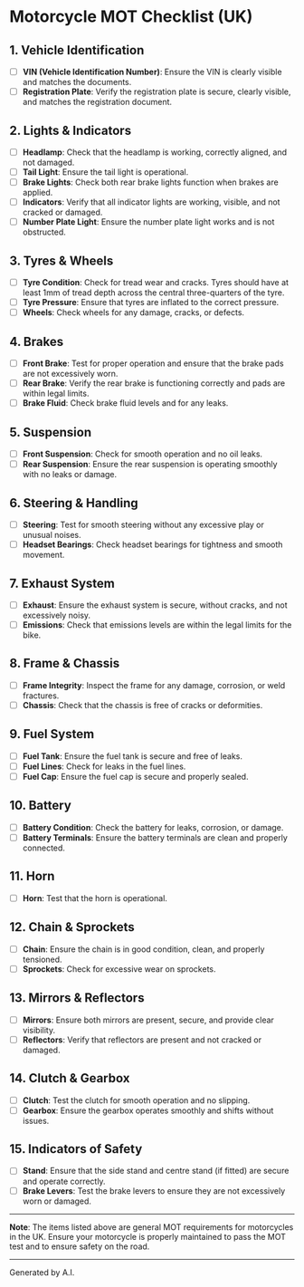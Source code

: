 # Motorcycle MOT Checklist (UK)

## 1. **Vehicle Identification**
- [ ] **VIN (Vehicle Identification Number)**: Ensure the VIN is clearly visible and matches the documents.
- [ ] **Registration Plate**: Verify the registration plate is secure, clearly visible, and matches the registration document.

## 2. **Lights & Indicators**
- [ ] **Headlamp**: Check that the headlamp is working, correctly aligned, and not damaged.
- [ ] **Tail Light**: Ensure the tail light is operational.
- [ ] **Brake Lights**: Check both rear brake lights function when brakes are applied.
- [ ] **Indicators**: Verify that all indicator lights are working, visible, and not cracked or damaged.
- [ ] **Number Plate Light**: Ensure the number plate light works and is not obstructed.

## 3. **Tyres & Wheels**
- [ ] **Tyre Condition**: Check for tread wear and cracks. Tyres should have at least 1mm of tread depth across the central three-quarters of the tyre.
- [ ] **Tyre Pressure**: Ensure that tyres are inflated to the correct pressure.
- [ ] **Wheels**: Check wheels for any damage, cracks, or defects.

## 4. **Brakes**
- [ ] **Front Brake**: Test for proper operation and ensure that the brake pads are not excessively worn.
- [ ] **Rear Brake**: Verify the rear brake is functioning correctly and pads are within legal limits.
- [ ] **Brake Fluid**: Check brake fluid levels and for any leaks.

## 5. **Suspension**
- [ ] **Front Suspension**: Check for smooth operation and no oil leaks.
- [ ] **Rear Suspension**: Ensure the rear suspension is operating smoothly with no leaks or damage.

## 6. **Steering & Handling**
- [ ] **Steering**: Test for smooth steering without any excessive play or unusual noises.
- [ ] **Headset Bearings**: Check headset bearings for tightness and smooth movement.

## 7. **Exhaust System**
- [ ] **Exhaust**: Ensure the exhaust system is secure, without cracks, and not excessively noisy.
- [ ] **Emissions**: Check that emissions levels are within the legal limits for the bike.

## 8. **Frame & Chassis**
- [ ] **Frame Integrity**: Inspect the frame for any damage, corrosion, or weld fractures.
- [ ] **Chassis**: Check that the chassis is free of cracks or deformities.

## 9. **Fuel System**
- [ ] **Fuel Tank**: Ensure the fuel tank is secure and free of leaks.
- [ ] **Fuel Lines**: Check for leaks in the fuel lines.
- [ ] **Fuel Cap**: Ensure the fuel cap is secure and properly sealed.

## 10. **Battery**
- [ ] **Battery Condition**: Check the battery for leaks, corrosion, or damage.
- [ ] **Battery Terminals**: Ensure the battery terminals are clean and properly connected.

## 11. **Horn**
- [ ] **Horn**: Test that the horn is operational.

## 12. **Chain & Sprockets**
- [ ] **Chain**: Ensure the chain is in good condition, clean, and properly tensioned.
- [ ] **Sprockets**: Check for excessive wear on sprockets.

## 13. **Mirrors & Reflectors**
- [ ] **Mirrors**: Ensure both mirrors are present, secure, and provide clear visibility.
- [ ] **Reflectors**: Verify that reflectors are present and not cracked or damaged.

## 14. **Clutch & Gearbox**
- [ ] **Clutch**: Test the clutch for smooth operation and no slipping.
- [ ] **Gearbox**: Ensure the gearbox operates smoothly and shifts without issues.

## 15. **Indicators of Safety**
- [ ] **Stand**: Ensure that the side stand and centre stand (if fitted) are secure and operate correctly.
- [ ] **Brake Levers**: Test the brake levers to ensure they are not excessively worn or damaged.

---

**Note**: The items listed above are general MOT requirements for motorcycles in the UK. Ensure your motorcycle is properly maintained to pass the MOT test and to ensure safety on the road.

---

Generated by A.I.

